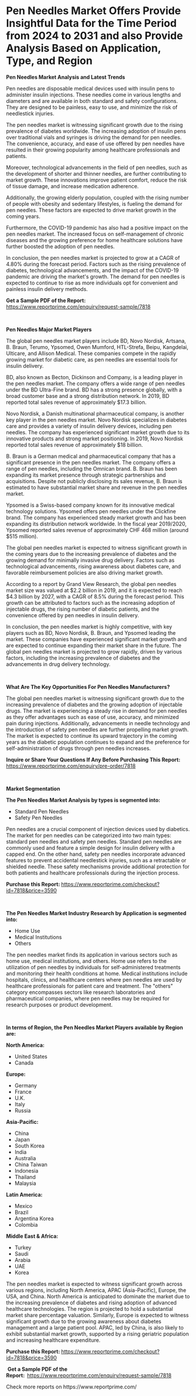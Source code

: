 <p><h1>Pen Needles Market Offers Provide Insightful Data for the Time Period from 2024 to 2031 and also Provide Analysis Based on Application, Type, and Region</h1></p><p><strong>Pen Needles Market Analysis and Latest Trends</strong></p>
<p><p>Pen needles are disposable medical devices used with insulin pens to administer insulin injections. These needles come in various lengths and diameters and are available in both standard and safety configurations. They are designed to be painless, easy to use, and minimize the risk of needlestick injuries.</p><p>The pen needles market is witnessing significant growth due to the rising prevalence of diabetes worldwide. The increasing adoption of insulin pens over traditional vials and syringes is driving the demand for pen needles. The convenience, accuracy, and ease of use offered by pen needles have resulted in their growing popularity among healthcare professionals and patients.</p><p>Moreover, technological advancements in the field of pen needles, such as the development of shorter and thinner needles, are further contributing to market growth. These innovations improve patient comfort, reduce the risk of tissue damage, and increase medication adherence.</p><p>Additionally, the growing elderly population, coupled with the rising number of people with obesity and sedentary lifestyles, is fueling the demand for pen needles. These factors are expected to drive market growth in the coming years.</p><p>Furthermore, the COVID-19 pandemic has also had a positive impact on the pen needles market. The increased focus on self-management of chronic diseases and the growing preference for home healthcare solutions have further boosted the adoption of pen needles.</p><p>In conclusion, the pen needles market is projected to grow at a CAGR of 4.80% during the forecast period. Factors such as the rising prevalence of diabetes, technological advancements, and the impact of the COVID-19 pandemic are driving the market's growth. The demand for pen needles is expected to continue to rise as more individuals opt for convenient and painless insulin delivery methods.</p></p>
<p><strong>Get a Sample PDF of the Report:&nbsp;</strong> <a href="https://www.reportprime.com/enquiry/request-sample/7818">https://www.reportprime.com/enquiry/request-sample/7818</a></p>
<p>&nbsp;</p>
<p><strong>Pen Needles Major Market Players</strong></p>
<p><p>The global pen needles market players include BD, Novo Nordisk, Artsana, B. Braun, Terumo, Ypsomed, Owen Mumford, HTL-Strefa, Beipu, Kangdelai, Ulticare, and Allison Medical. These companies compete in the rapidly growing market for diabetic care, as pen needles are essential tools for insulin delivery.</p><p>BD, also known as Becton, Dickinson and Company, is a leading player in the pen needles market. The company offers a wide range of pen needles under the BD Ultra-Fine brand. BD has a strong presence globally, with a broad customer base and a strong distribution network. In 2019, BD reported total sales revenue of approximately $17.3 billion.</p><p>Novo Nordisk, a Danish multinational pharmaceutical company, is another key player in the pen needles market. Novo Nordisk specializes in diabetes care and provides a variety of insulin delivery devices, including pen needles. The company has experienced significant market growth due to its innovative products and strong market positioning. In 2019, Novo Nordisk reported total sales revenue of approximately $18 billion.</p><p>B. Braun is a German medical and pharmaceutical company that has a significant presence in the pen needles market. The company offers a range of pen needles, including the Omnican brand. B. Braun has been expanding its market presence through strategic partnerships and acquisitions. Despite not publicly disclosing its sales revenue, B. Braun is estimated to have substantial market share and revenue in the pen needles market.</p><p>Ypsomed is a Swiss-based company known for its innovative medical technology solutions. Ypsomed offers pen needles under the Clickfine brand. The company has experienced steady market growth and has been expanding its distribution network worldwide. In the fiscal year 2019/2020, Ypsomed reported sales revenue of approximately CHF 468 million (around $515 million).</p><p>The global pen needles market is expected to witness significant growth in the coming years due to the increasing prevalence of diabetes and the growing demand for minimally invasive drug delivery. Factors such as technological advancements, rising awareness about diabetes care, and favorable reimbursement policies are also driving market growth.</p><p>According to a report by Grand View Research, the global pen needles market size was valued at $2.2 billion in 2019, and it is expected to reach $4.3 billion by 2027, with a CAGR of 8.5% during the forecast period. This growth can be attributed to factors such as the increasing adoption of injectable drugs, the rising number of diabetic patients, and the convenience offered by pen needles in insulin delivery.</p><p>In conclusion, the pen needles market is highly competitive, with key players such as BD, Novo Nordisk, B. Braun, and Ypsomed leading the market. These companies have experienced significant market growth and are expected to continue expanding their market share in the future. The global pen needles market is projected to grow rapidly, driven by various factors, including the increasing prevalence of diabetes and the advancements in drug delivery technology.</p></p>
<p>&nbsp;</p>
<p><strong>What Are The Key Opportunities For Pen Needles Manufacturers?</strong></p>
<p><p>The global pen needles market is witnessing significant growth due to the increasing prevalence of diabetes and the growing adoption of injectable drugs. The market is experiencing a steady rise in demand for pen needles as they offer advantages such as ease of use, accuracy, and minimized pain during injections. Additionally, advancements in needle technology and the introduction of safety pen needles are further propelling market growth. The market is expected to continue its upward trajectory in the coming years as the diabetic population continues to expand and the preference for self-administration of drugs through pen needles increases.</p></p>
<p><strong>Inquire or Share Your Questions If Any Before Purchasing This Report:</strong> <a href="https://www.reportprime.com/enquiry/pre-order/7818">https://www.reportprime.com/enquiry/pre-order/7818</a></p>
<p>&nbsp;</p>
<p><strong>Market Segmentation</strong></p>
<p><strong>The Pen Needles Market Analysis by types is segmented into:</strong></p>
<p><ul><li>Standard Pen Needles</li><li>Safety Pen Needles</li></ul></p>
<p><p>Pen needles are a crucial component of injection devices used by diabetics. The market for pen needles can be categorized into two main types: standard pen needles and safety pen needles. Standard pen needles are commonly used and feature a simple design for insulin delivery with a capped end. On the other hand, safety pen needles incorporate advanced features to prevent accidental needlestick injuries, such as a retractable or shielded needle. These safety mechanisms provide additional protection for both patients and healthcare professionals during the injection process.</p></p>
<p><strong>Purchase this Report:&nbsp;</strong><a href="https://www.reportprime.com/checkout?id=7818&price=3590">https://www.reportprime.com/checkout?id=7818&price=3590</a></p>
<p>&nbsp;</p>
<p><strong>The Pen Needles Market Industry Research by Application is segmented into:</strong></p>
<p><ul><li>Home Use</li><li>Medical Institutions</li><li>Others</li></ul></p>
<p><p>The pen needles market finds its application in various sectors such as home use, medical institutions, and others. Home use refers to the utilization of pen needles by individuals for self-administered treatments and monitoring their health conditions at home. Medical institutions include hospitals, clinics, and healthcare centers where pen needles are used by healthcare professionals for patient care and treatment. The "others" category encompasses sectors like research laboratories and pharmaceutical companies, where pen needles may be required for research purposes or product development.</p></p>
<p>&nbsp;</p>
<p><strong>In terms of Region, the Pen Needles Market Players available by Region are:</strong></p>
<p>
    <p> <strong> North America: </strong>
        <ul>
            <li>United States</li>
            <li>Canada</li>
        </ul>
        </p> 
    <p> <strong> Europe: </strong>
        <ul>
            <li>Germany</li>
            <li>France</li>
            <li>U.K.</li>
            <li>Italy</li>
            <li>Russia</li>
        </ul>
        </p> 
    <p> <strong> Asia-Pacific: </strong>
        <ul>
            <li>China</li>
            <li>Japan</li>
            <li>South Korea</li>
            <li>India</li>
            <li>Australia</li>
            <li>China Taiwan</li>
            <li>Indonesia</li>
            <li>Thailand</li>
            <li>Malaysia</li>
        </ul>
        </p> 
    <p> <strong> Latin America: </strong>
        <ul>
            <li>Mexico</li>
            <li>Brazil</li>
            <li>Argentina Korea</li>
            <li>Colombia</li>
        </ul>
        </p> 
    <p> <strong> Middle East & Africa: </strong>
        <ul>
            <li>Turkey</li>
            <li>Saudi</li>
            <li>Arabia</li>
            <li>UAE</li>
            <li>Korea</li>
        </ul>
    </p>
    </p>
<p><p>The pen needles market is expected to witness significant growth across various regions, including North America, APAC (Asia-Pacific), Europe, the USA, and China. North America is anticipated to dominate the market due to the increasing prevalence of diabetes and rising adoption of advanced healthcare technologies. The region is projected to hold a substantial market share percentage valuation. Similarly, Europe is expected to witness significant growth due to the growing awareness about diabetes management and a large patient pool. APAC, led by China, is also likely to exhibit substantial market growth, supported by a rising geriatric population and increasing healthcare expenditure.</p></p>
<p><strong>Purchase this Report: </strong><a href="https://www.reportprime.com/checkout?id=7818&price=3590">https://www.reportprime.com/checkout?id=7818&price=3590</a></p>
<p>&nbsp;<strong>Get a Sample PDF of the Report:&nbsp;&nbsp;</strong><a href="https://www.reportprime.com/enquiry/request-sample/7818">https://www.reportprime.com/enquiry/request-sample/7818</a></p>
<p><strong></strong></p>
<p>Check more reports on https://www.reportprime.com/</p>